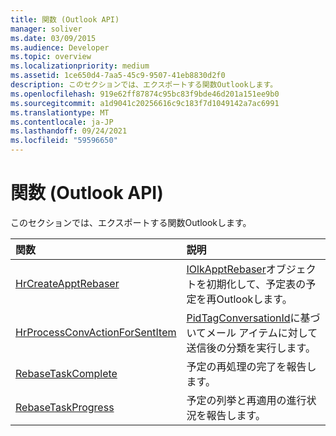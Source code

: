 ```yaml
---
title: 関数 (Outlook API)
manager: soliver
ms.date: 03/09/2015
ms.audience: Developer
ms.topic: overview
ms.localizationpriority: medium
ms.assetid: 1ce650d4-7aa5-45c9-9507-41eb8830d2f0
description: このセクションでは、エクスポートする関数Outlookします。
ms.openlocfilehash: 919e62ff87874c95bc83f9bde46d201a151ee9b0
ms.sourcegitcommit: a1d9041c20256616c9c183f7d1049142a7ac6991
ms.translationtype: MT
ms.contentlocale: ja-JP
ms.lasthandoff: 09/24/2021
ms.locfileid: "59596650"
---
```

# <a name="functions-outlook-exported-apis"></a>関数 (Outlook API)

このセクションでは、エクスポートする関数Outlookします。
  
|**関数**|**説明**|
|:-----|:-----|
|[HrCreateApptRebaser](hrcreateapptrebaser.md) <br/> |[IOlkApptRebaser](iolkapptrebaser.md)オブジェクトを初期化して、予定表の予定を再Outlookします。  <br/> |
|[HrProcessConvActionForSentItem](hrprocessconvactionforsentitem.md) <br/> |[PidTagConversationId](https://msdn.microsoft.com/library/f8e4a5fa-cb73-4eca-b174-72e1fda821a6%28Office.15%29.aspx)に基づいてメール アイテムに対して送信後の分類を実行します。  <br/> |
|[RebaseTaskComplete](rebasetaskcomplete.md) <br/> |予定の再処理の完了を報告します。  <br/> |
|[RebaseTaskProgress](rebasetaskprogress.md) <br/> |予定の列挙と再適用の進行状況を報告します。  <br/> |
   

